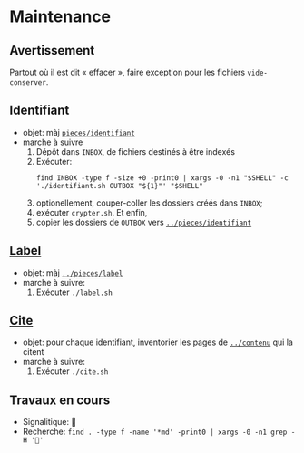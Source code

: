 # Maintenance

## Avertissement

Partout où il est dit « effacer »,  faire exception pour les fichiers `vide-conserver`.

## Identifiant

* objet: màj [`pieces/identifiant`](../pieces/identifiant)
* marche à suivre
    1. Dépôt dans `INBOX`, de fichiers destinés à être indexés 
    2. Exécuter: 
       ```
       find INBOX -type f -size +0 -print0 | xargs -0 -n1 "$SHELL" -c './identifiant.sh OUTBOX "${1}"' "$SHELL"
       ```
    3. optionellement, couper-coller les dossiers créés dans `INBOX`;
    4. exécuter `crypter.sh`. Et enfin,
    5. copier les dossiers de `OUTBOX` vers [`../pieces/identifiant`](../pieces/indentifiant)

## [Label](../pieces/label)
* objet: màj [`../pieces/label`](../pieces/label)
* marche à suivre:
    1. Exécuter `./label.sh`

## [Cite](../pieces/cite.md)
* objet: pour chaque identifiant, inventorier les pages de [`../contenu`](../contenu) qui la citent
* marche à suivre:
    1. Exécuter `./cite.sh`

## Travaux en cours

* Signalitique: 🚧
* Recherche: `find . -type f -name '*md' -print0 | xargs -0 -n1 grep -H '🚧'`
